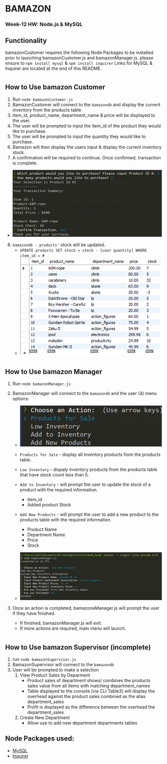 # BAMAZON
### Week-12 HW: Node.js & MySQL

## Functionality
bamazonCustomer requires the following Node Packages to be installed prior to launching bamazonCustomer.js and bamazonManager.js.
please ensure to `npm install mysql` & `npm install inquirer`
Links for MySQL & Inquirer are located at the end of this README. 

#
## How to Use bamazon Customer
1. Run `node bamazonCustomer.js`
2. BamazonCustomer will connect to the `bamazondb` and display the current inventory from the products table.
3. item_id, product_name, department_name & price will be displayed to the user.
4. The user will be prompted to input the item_id of the product they would like to purchase.
5. The user will be prompted to input the quantity they would like to purchase.
6. Bamazon will then display the users input & display the current inventory stock.
7. A confirmation will be required to continue. Once confirmed, transaction is complete.
  - ![bamazon Customer Transaction](assets\images\bamazonCustomerTrans.PNG)
8. `bamazondb - products'` stock will be updated.  
    - `UPDATE products SET stock = stock - [user quantity] WHERE item_id = #`
    - ![updated sql](assets\images\SQLSnapshot.PNG)

#
## How to Use bamazon Manager
1. Run `node bamazonManager.js`
2. BamazonManager will connect to the `bamazondb` and the user (4) menu options:

    * ![bamazon Manager Menu](assets\images\bamazonManagerMenu.PNG)

    * `Products for Sale` - display all inventory products from the products table.
    * `Low Inventory` - dispaly inventory products from the products table that have stock count less than 5.
    * `Add to Inventory` - will prompt the user to update the stock of a product with the required information.
        - item_id  
        - Added product Stock
    * `Add New Products` - will prompt the user to add a new product to the products table with the required information.
        - Product Name
        - Department Name
        - Price
        - Stock

    * ![bamazon Manager New Inventory](assets\images\bamazonManagerNewInventory.png)
3. Once an action is completed, bamazoneManager.js will prompt the user if they have finished. 
    * If finished, bamazonManager.js will exit.
    * If more actions are required, main menu will launch.

#
## How to Use bamazon Supervisor (incomplete)
1. run `node bamazonSupervisor.js`
2. BamazonSupervisor will connect to the `bamazondb`
3. User will be prompted to make a selection
    1. View Product Sales by Deparment
        * Product sales of department shows/ combines the products sales value from all items with matching department_names
        * Table displayed to the console (via CLI Table3) will display the overhead against the product sales combined as the alias department_sales
        * Profit is displayed as the difference between the overhead the department_sales
    2. Create New Department
        * Allow use to add new department departments tables
    

## Node Packages used:
- [MySQL](https://www.npmjs.com/package/mysql)
- [Inquirer](https://www.npmjs.com/package/inquirer)

